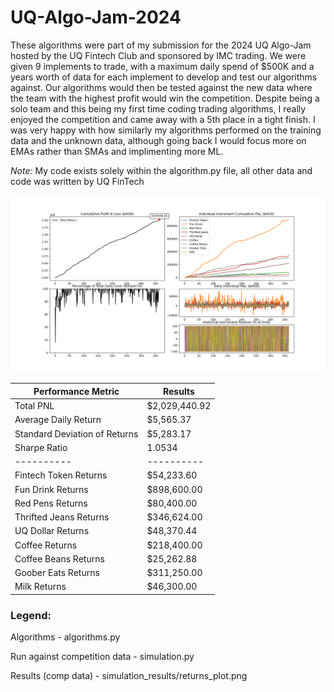 # UQ-Algo-Jam-2024

These algorithms were part of my submission for the 2024 UQ Algo-Jam hosted by the UQ Fintech Club and sponsored by IMC trading. We were given 9 implements to trade, with a maximum daily spend of $500K and a years worth of data for each implement to develop and test our algorithms against. Our algorithms would then be tested against the new data where the team with the highest profit would win the competition. Despite being a solo team and this being my first time coding trading algorithms, I really enjoyed the competition and came away with a 5th place in a tight finish. I was very happy with how similarly my algorithms performed on the training data and the unknown data, although going back I would focus more on EMAs rather than SMAs and implimenting more ML. 

*Note:* My code exists solely within the algorithm.py file, all other data and code was written by UQ FinTech

<img title="performance" alt="results" src="./simulation_results/returns_plot.png">

| Performance Metric | Results |
| --- | ----------- |
| Total PNL | $2,029,440.92 |
| Average Daily Return | $5,565.37 |
| Standard Deviation of Returns | $5,283.17 |
| Sharpe Ratio | 1.0534 |
| ---------- | ---------- |
| Fintech Token Returns | $54,233.60 |
| Fun Drink Returns | $898,600.00 |
| Red Pens Returns | $80,400.00 |
| Thrifted Jeans Returns | $346,624.00 |
| UQ Dollar Returns | $48,370.44 |
| Coffee Returns | $218,400.00 |
| Coffee Beans Returns | $25,262.88 |
| Goober Eats Returns | $311,250.00 |
| Milk Returns | $46,300.00 |


### Legend:

Algorithms - algorithms.py

Run against competition data - simulation.py 

Results (comp data) - simulation_results/returns_plot.png


